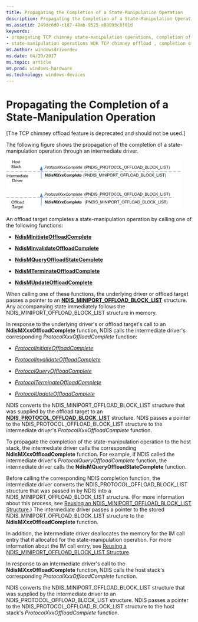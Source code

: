 ```yaml
---
title: Propagating the Completion of a State-Manipulation Operation
description: Propagating the Completion of a State-Manipulation Operation
ms.assetid: 249dc6d0-c187-48ab-9525-e80093c8f01d
keywords:
- propagating TCP chimney state-manipulation operations, completion of operation
- state-manipulation operations WDK TCP chimney offload , completion of operation
ms.author: windowsdriverdev
ms.date: 04/20/2017
ms.topic: article
ms.prod: windows-hardware
ms.technology: windows-devices
---
```


# Propagating the Completion of a State-Manipulation Operation


\[The TCP chimney offload feature is deprecated and should not be used.\]

The following figure shows the propagation of the completion of a state-manipulation operation through an intermediate driver.

![diagram illustrating the propagation of the completion of a state-manipulation operation through an intermediate driver](images/prop-manip-completion.png)

An offload target completes a state-manipulation operation by calling one of the following functions:

-   [**NdisMInitiateOffloadComplete**](https://msdn.microsoft.com/library/windows/hardware/ff563604)

-   [**NdisMInvalidateOffloadComplete**](https://msdn.microsoft.com/library/windows/hardware/ff563609)

-   [**NdisMQueryOffloadStateComplete**](https://msdn.microsoft.com/library/windows/hardware/ff563634)

-   [**NdisMTerminateOffloadComplete**](https://msdn.microsoft.com/library/windows/hardware/ff563685)

-   [**NdisMUpdateOffloadComplete**](https://msdn.microsoft.com/library/windows/hardware/ff563694)

When calling one of these functions, the underlying driver or offload target passes a pointer to an [**NDIS\_MINIPORT\_OFFLOAD\_BLOCK\_LIST**](https://msdn.microsoft.com/library/windows/hardware/ff566469) structure. Any accompanying state immediately follows the NDIS\_MINIPORT\_OFFLOAD\_BLOCK\_LIST structure in memory.

In response to the underlying driver's or offload target's call to an **NdisM*Xxx*OffloadComplete** function, NDIS calls the intermediate driver's corresponding *ProtocolXxxOffloadComplete* function:

-   [*ProtocolInitiateOffloadComplete*](https://msdn.microsoft.com/library/windows/hardware/ff570261)

-   [*ProtocolInvalidateOffloadComplete*](https://msdn.microsoft.com/library/windows/hardware/ff570262)

-   [*ProtocolQueryOffloadComplete*](https://msdn.microsoft.com/library/windows/hardware/ff570266)

-   [*ProtocolTerminateOffloadComplete*](https://msdn.microsoft.com/library/windows/hardware/ff570277)

-   [*ProtocolUpdateOffloadComplete*](https://msdn.microsoft.com/library/windows/hardware/ff570280)

NDIS converts the NDIS\_MINIPORT\_OFFLOAD\_BLOCK\_LIST structure that was supplied by the offload target to an [**NDIS\_PROTOCOL\_OFFLOAD\_BLOCK\_LIST**](https://msdn.microsoft.com/library/windows/hardware/ff566833) structure. NDIS passes a pointer to the NDIS\_PROTOCOL\_OFFLOAD\_BLOCK\_LIST structure to the intermediate driver's *ProtocolXxxOffloadComplete* function.

To propagate the completion of the state-manipulation operation to the host stack, the intermediate driver calls the corresponding **NdisM*Xxx*OffloadComplete** function. For example, if NDIS called the intermediate driver's *ProtocolQueryOffloadComplete* function, the intermediate driver calls the **NdisMQueryOffloadStateComplete** function.

Before calling the corresponding NDIS completion function, the intermediate driver converts the NDIS\_PROTOCOL\_OFFLOAD\_BLOCK\_LIST structure that was passed in by NDIS into a NDIS\_MINIPORT\_OFFLOAD\_BLOCK\_LIST structure. (For more information about this process, see [Reusing an NDIS\_MINIPORT\_OFFLOAD\_BLOCK\_LIST Structure](reusing-an-ndis-miniport-offload-block-list-structure.md).) The intermediate driver passes a pointer to the stored NDIS\_MINIPORT\_OFFLOAD\_BLOCK\_LIST structure to the **NdisM*Xxx*OffloadComplete** function.

In addition, the intermediate driver deallocates the memory for the IM call entry that it allocated for the state-manipulation operation. For more information about the IM call entry, see [Reusing a NDIS\_MINIPORT\_OFFLOAD\_BLOCK\_LIST Structure](reusing-an-ndis-miniport-offload-block-list-structure.md).

In response to an intermediate driver's call to the **NdisM*Xxx*OffloadComplete** function, NDIS calls the host stack's corresponding *ProtocolXxxOffloadComplete* function.

NDIS converts the NDIS\_MINIPORT\_OFFLOAD\_BLOCK\_LIST structure that was supplied by the intermediate driver to an NDIS\_PROTOCOL\_OFFLOAD\_BLOCK\_LIST structure. NDIS passes a pointer to the NDIS\_PROTOCOL\_OFFLOAD\_BLOCK\_LIST structure to the host stack's *ProtocolXxxOffloadComplete* function.

 

 





